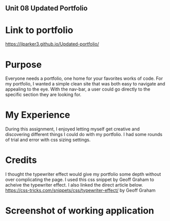 ## Unit 08 Updated Portfolio

# Link to portfolio
https://jlparker3.github.io/Updated-portfolio/
# Purpose
Everyone needs a portfolio, one home for your favorites works of code. For my portfolio, I wanted a simple clean site that was both easy to navigate and appealing to the eye. With the nav-bar, a user could go directly to the specific section they are looking for. 

# My Experience
During this assignment, I enjoyed letting myself get creative and discovering different things I could do with my portfolio. I had some rounds of trial and error with css sizing settings.

# Credits
I thought the typewriter effect would give my portfolio some depth without over complicating the page. I used this css snippet by Geoff Graham to acheive the typewriter effect. I also linked the direct article below. <br>
https://css-tricks.com/snippets/css/typewriter-effect/ by Geoff Graham


# Screenshot of working application




